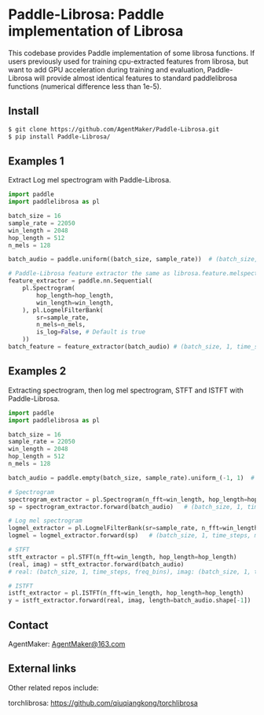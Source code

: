 # Paddle-Librosa: Paddle implementation of Librosa

This codebase provides Paddle implementation of some librosa functions. If users previously used for training cpu-extracted features from librosa, but want to add GPU acceleration during training and evaluation, Paddle-Librosa will provide almost identical features to standard paddlelibrosa functions (numerical difference less than 1e-5).

## Install
```bash
$ git clone https://github.com/AgentMaker/Paddle-Librosa.git
$ pip install Paddle-Librosa/
```

## Examples 1

Extract Log mel spectrogram with Paddle-Librosa.

```python
import paddle
import paddlelibrosa as pl

batch_size = 16
sample_rate = 22050
win_length = 2048
hop_length = 512
n_mels = 128

batch_audio = paddle.uniform((batch_size, sample_rate))  # (batch_size, sample_rate)

# Paddle-Librosa feature extractor the same as librosa.feature.melspectrogram()
feature_extractor = paddle.nn.Sequential(
    pl.Spectrogram(
        hop_length=hop_length,
        win_length=win_length,
    ), pl.LogmelFilterBank(
        sr=sample_rate,
        n_mels=n_mels,
        is_log=False, # Default is true
    ))
batch_feature = feature_extractor(batch_audio) # (batch_size, 1, time_steps, mel_bins)
```

## Examples 2

Extracting spectrogram, then log mel spectrogram, STFT and ISTFT with Paddle-Librosa.

```python
import paddle
import paddlelibrosa as pl

batch_size = 16
sample_rate = 22050
win_length = 2048
hop_length = 512
n_mels = 128

batch_audio = paddle.empty(batch_size, sample_rate).uniform_(-1, 1)  # (batch_size, sample_rate)

# Spectrogram
spectrogram_extractor = pl.Spectrogram(n_fft=win_length, hop_length=hop_length)
sp = spectrogram_extractor.forward(batch_audio)   # (batch_size, 1, time_steps, freq_bins)

# Log mel spectrogram
logmel_extractor = pl.LogmelFilterBank(sr=sample_rate, n_fft=win_length, n_mels=n_mels)
logmel = logmel_extractor.forward(sp)   # (batch_size, 1, time_steps, mel_bins)

# STFT
stft_extractor = pl.STFT(n_fft=win_length, hop_length=hop_length)
(real, imag) = stft_extractor.forward(batch_audio)
# real: (batch_size, 1, time_steps, freq_bins), imag: (batch_size, 1, time_steps, freq_bins) #

# ISTFT
istft_extractor = pl.ISTFT(n_fft=win_length, hop_length=hop_length)
y = istft_extractor.forward(real, imag, length=batch_audio.shape[-1])    # (batch_size, samples_num)
```

## Contact
AgentMaker: AgentMaker@163.com

## External links
Other related repos include:

torchlibrosa: https://github.com/qiuqiangkong/torchlibrosa

